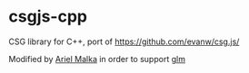 csgjs-cpp
=========

CSG library for C++, port of https://github.com/evanw/csg.js/

Modified by [Ariel Malka](https://github.com/arielm) in order to support [glm](https://github.com/g-truc/glm)
